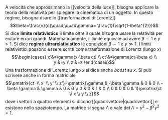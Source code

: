 A velocità che approssimano la [[velocità della luce]], bisogna applicare la teoria della relatività per spiegare la cinematica di un oggetto. In questo regime, bisogna usare le [[trasformazioni di Lorentz]]
$$\beta=\frac{v}{c}\quad;\quad\gamma= \frac{1}{\sqrt{1-\beta^{2}}}$$
Si dice **limite relativistico** il limite oltre il quale bisogna usare la relatività per evitare errori grandi. Matematicamente, il limite equivale ad avere $\beta\sim1$ e $\gamma>1$. Si dice **regime ultrarelativistico** le condizioni $\beta\sim1$ e $\gamma\gg1$. I limiti relativistici possono essere scritti come trasformazione di Lorentz (lungo $x$)
$$\begin{cases}
x'&=\gamma(x-\beta ct) \\
ct'&=\gamma(ct-\beta x) \\
y'&=y \\
z'&=z
\end{cases}$$
Una trasformazione di Lorentz lungo $x$ si dice anche *boost* su $x$. Si può scrivere anche in forma matriciale
$$\pmatrix{ct' \\ x' \\ y' \\ z'}=\pmatrix{\gamma & -\beta \gamma & 0 & 0 \\ -\beta \gamma & \gamma & 0 & 0 \\ 0 & 0 & 1 & 0 \\ 0 & 0 & 0 & 1}\pmatrix{ct \\ x \\ y \\ z}$$
dove i vettori a quattro elementi si dicono [[quadrivettore|quadrivettori]] e esistono nello spaziotempo. La matrice si segna $\Lambda$ e vale $\det\Lambda=\gamma^{2}-\beta^{2}\gamma^{2}=1$.